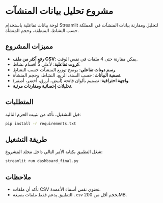 # مشروع تحليل بيانات المنشآت

لوحة بيانات تفاعلية باستخدام Streamlit لتحليل ومقارنة بيانات المنشآت في المملكة حسب النشاط، المنطقة، وحجم المنشأة.

## مميزات المشروع

- **رفع أكثر من ملف CSV**: يمكن مقارنة حتى 4 ملفات في نفس الوقت.
- **كروت تفاعلية**: لأعلى 5 أقسام نشاط.
- **رسم دونات تفاعلي**: يوضح توزيع المنشآت حسب النشاط.
- **تصفية البيانات**: حسب السنة، الربع، النشاط، وحجم المنشأة.
- **واجهة احترافية**: تصميم بألوان فاتحة (أبيض، أزرق، أخضر، أصفر).
- **تحليلات إحصائية ومقارنات مرئية**.

## المتطلبات

قبل التشغيل، تأكد من تثبيت الحزم التالية:

```bash
pip install -r requirements.txt
```

## طريقة التشغيل

شغل التطبيق بكتابة الأمر التالي داخل مجلد المشروع:

```bash
streamlit run dashboard_final.py
```

## ملاحظات

- تأكد أن ملفات CSV تحتوي نفس أسماء الأعمدة.
- التطبيق يدعم فقط ملفات بصيغة `.csv` بحجم أقل من 200MB.